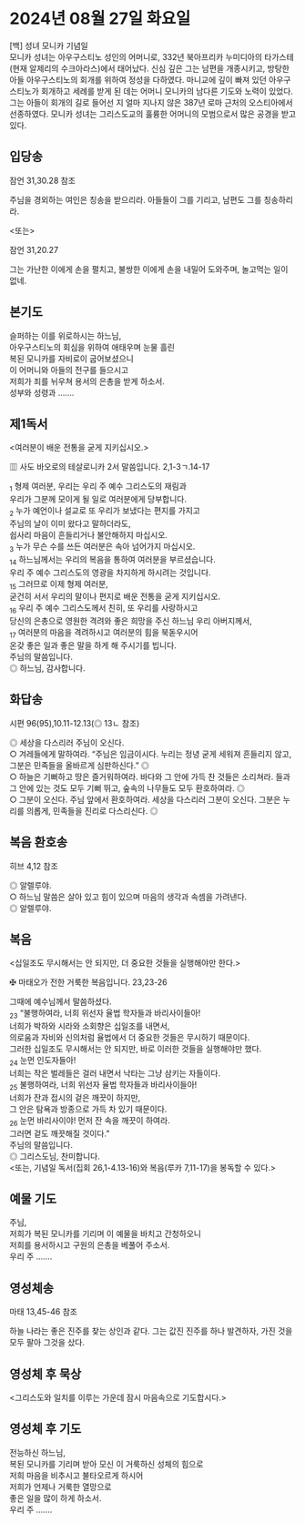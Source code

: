 # 2024년 08월 27일 화요일

[백] 성녀 모니카 기념일  
모니카 성녀는 아우구스티노 성인의 어머니로, 332년 북아프리카 누미디아의 타가스테(현재 알제리의 수크아라스)에서 태어났다. 신심 깊은 그는 남편을 개종시키고, 방탕한 아들 아우구스티노의 회개를 위하여 정성을 다하였다. 마니교에 깊이 빠져 있던 아우구스티노가 회개하고 세례를 받게 된 데는 어머니 모니카의 남다른 기도와 노력이 있었다. 그는 아들이 회개의 길로 들어선 지 얼마 지나지 않은 387년 로마 근처의 오스티아에서 선종하였다. 모니카 성녀는 그리스도교의 훌륭한 어머니의 모범으로서 많은 공경을 받고 있다.


## 입당송

잠언 31,30.28 참조

주님을 경외하는 여인은 칭송을 받으리라. 아들들이 그를 기리고, 남편도 그를 칭송하리라.  
  
<또는>  
  
잠언 31,20.27  
  
그는 가난한 이에게 손을 펼치고, 불쌍한 이에게 손을 내밀어 도와주며, 놀고먹는 일이 없네.  
## 본기도

슬퍼하는 이를 위로하시는 하느님,  
아우구스티노의 회심을 위하여 애태우며 눈물 흘린  
복된 모니카를 자비로이 굽어보셨으니  
이 어머니와 아들의 전구를 들으시고  
저희가 죄를 뉘우쳐 용서의 은총을 받게 하소서.  
성부와 성령과 …….  
  
## 제1독서

<여러분이 배운 전통을 굳게 지키십시오.>

▥ 사도 바오로의 테살로니카 2서 말씀입니다. 2,1-3ㄱ.14-17

<sub>1</sub> 형제 여러분, 우리는 우리 주 예수 그리스도의 재림과  
우리가 그분께 모이게 될 일로 여러분에게 당부합니다.  
<sub>2</sub> 누가 예언이나 설교로 또 우리가 보냈다는 편지를 가지고  
주님의 날이 이미 왔다고 말하더라도,  
쉽사리 마음이 흔들리거나 불안해하지 마십시오.  
<sub>3</sub> 누가 무슨 수를 쓰든 여러분은 속아 넘어가지 마십시오.  
<sub>14</sub> 하느님께서는 우리의 복음을 통하여 여러분을 부르셨습니다.  
우리 주 예수 그리스도의 영광을 차지하게 하시려는 것입니다.  
<sub>15</sub> 그러므로 이제 형제 여러분,  
굳건히 서서 우리의 말이나 편지로 배운 전통을 굳게 지키십시오.  
<sub>16</sub> 우리 주 예수 그리스도께서 친히, 또 우리를 사랑하시고  
당신의 은총으로 영원한 격려와 좋은 희망을 주신 하느님 우리 아버지께서,  
<sub>17</sub> 여러분의 마음을 격려하시고 여러분의 힘을 북돋우시어  
온갖 좋은 일과 좋은 말을 하게 해 주시기를 빕니다.  
주님의 말씀입니다.  
◎ 하느님, 감사합니다.  
  
## 화답송

시편 96(95),10.11-12.13(◎ 13ㄴ 참조)

◎ 세상을 다스리러 주님이 오신다.  
○ 겨레들에게 말하여라. “주님은 임금이시다. 누리는 정녕 굳게 세워져 흔들리지 않고, 그분은 민족들을 올바르게 심판하신다.” ◎  
○ 하늘은 기뻐하고 땅은 즐거워하여라. 바다와 그 안에 가득 찬 것들은 소리쳐라. 들과 그 안에 있는 것도 모두 기뻐 뛰고, 숲속의 나무들도 모두 환호하여라. ◎  
○ 그분이 오신다. 주님 앞에서 환호하여라. 세상을 다스리러 그분이 오신다. 그분은 누리를 의롭게, 민족들을 진리로 다스리신다. ◎  
  
## 복음 환호송

히브 4,12 참조

◎ 알렐루야.  
○ 하느님 말씀은 살아 있고 힘이 있으며 마음의 생각과 속셈을 가려낸다.  
◎ 알렐루야.  
  
## 복음

<십일조도 무시해서는 안 되지만, 더 중요한 것들을 실행해야만 한다.>

✠ 마태오가 전한 거룩한 복음입니다. 23,23-26

그때에 예수님께서 말씀하셨다.  
<sub>23</sub> “불행하여라, 너희 위선자 율법 학자들과 바리사이들아!  
너희가 박하와 시라와 소회향은 십일조를 내면서,  
의로움과 자비와 신의처럼 율법에서 더 중요한 것들은 무시하기 때문이다.  
그러한 십일조도 무시해서는 안 되지만, 바로 이러한 것들을 실행해야만 했다.  
<sub>24</sub> 눈먼 인도자들아!  
너희는 작은 벌레들은 걸러 내면서 낙타는 그냥 삼키는 자들이다.  
<sub>25</sub> 불행하여라, 너희 위선자 율법 학자들과 바리사이들아!  
너희가 잔과 접시의 겉은 깨끗이 하지만,  
그 안은 탐욕과 방종으로 가득 차 있기 때문이다.  
<sub>26</sub> 눈먼 바리사이야! 먼저 잔 속을 깨끗이 하여라.  
그러면 겉도 깨끗해질 것이다.”  
주님의 말씀입니다.  
◎ 그리스도님, 찬미합니다.  
<또는, 기념일 독서(집회 26,1-4.13-16)와 복음(루카 7,11-17)을 봉독할 수 있다.>  
  
## 예물 기도

주님,  
저희가 복된 모니카를 기리며 이 예물을 바치고 간청하오니  
저희를 용서하시고 구원의 은총을 베풀어 주소서.  
우리 주 …….  
  
## 영성체송

마태 13,45-46 참조

하늘 나라는 좋은 진주를 찾는 상인과 같다. 그는 값진 진주를 하나 발견하자, 가진 것을 모두 팔아 그것을 샀다.  
  
## 영성체 후 묵상

<그리스도와 일치를 이루는 가운데 잠시 마음속으로 기도합시다.>  
## 영성체 후 기도

전능하신 하느님,  
복된 모니카를 기리며 받아 모신 이 거룩하신 성체의 힘으로  
저희 마음을 비추시고 불타오르게 하시어  
저희가 언제나 거룩한 열망으로  
좋은 일을 많이 하게 하소서.  
우리 주 …….